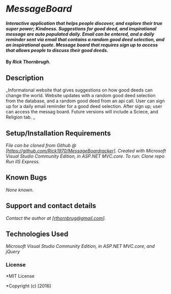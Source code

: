 ﻿# _MessageBoard_

#### _Interactive application that helps people discover, and explore their true super power; Kindness.  Suggestions for good deed, and inspirational message are auto populated daily.  Email can be entered, and a daily reminder sent via email that contains a random good deed selection, and an inspirational quote.  Message board that requires sign up to access that allows people to discuss their good deeds._

#### By _**Rick Thornbrugh.**_

## Description

_Informatonal website that gives suggestions on how good deeds can change the world.  Website updates with a random good deed selection from the database, and a random good deed from an api call. User can sign up for a daily email reminder for a good deed selection.  After sign up; user can access the messag board.  Future versions will include a Sciece, and Religion tab. _

## Setup/Installation Requirements

_File can be cloned from Github @ [https://github.com/Rick1970/MessageBoardracker].
Created with Microsoft Visual Studio Community Edition, in ASP.NET MVC.core. To run:
Clone repo
Run IIS Express._

## Known Bugs

_None known._

## Support and contact details

_Contact the author at [rthornbrug@gmail.com]._

## Technologies Used

_Microsoft Visual Studio Community Edition, in ASP.NET MVC.core, and jQuery_

### License

*MIT License

*Copyright (c) [2016]